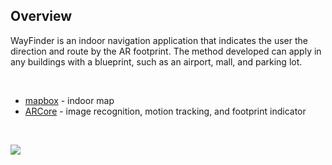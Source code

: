 ## Overview
WayFinder is an indoor navigation application that indicates the user the direction and route by the AR footprint. The method developed can apply in any buildings with a blueprint, such as an airport, mall, and parking lot.

<br>

* [mapbox](https://docs.mapbox.com/android/maps/examples/) - indoor map
* [ARCore](https://developers.google.com/ar/develop/java/augmented-images) - image recognition, motion tracking, and footprint indicator

<br>

![](https://media4.giphy.com/media/QIYYFqXnWTfvCDK2f0/giphy.gif?cid=790b76115761d03b7851a13497f84e2ef5424fcf21ebd688&rid=giphy.gif)

